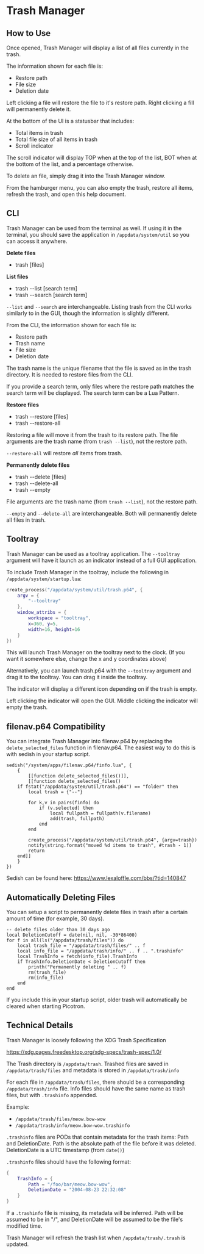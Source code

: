 # Trash Manager

## How to Use

Once opened, Trash Manager will display a list of
all files currently in the trash.

The information shown for each file is:
 - Restore path
 - File size
 - Deletion date

Left clicking a file will restore the file to it's
restore path. Right clicking a fill will
permanently delete it.

At the bottom of the UI is a statusbar that
includes:
 - Total items in trash
 - Total file size of all items in trash
 - Scroll indicator

The scroll indicator will display TOP when at the
top of the list, BOT when at the bottom of the
list, and a percentage otherwise.

To delete an file, simply drag it into the Trash
Manager window.

From the hamburger menu, you can also empty the
trash, restore all items, refresh the trash, and
open this help document.

## CLI

Trash Manager can be used from the terminal as
well. If using it in the terminal, you should save
the application in `/appdata/system/util` so you
can access it anywhere.

**Delete files**
 - trash [files]

**List files**
 - trash --list [search term]
 - trash --search [search term]

`--list` and `--search` are interchangeable.
Listing trash from the CLI works similarly to in
the GUI, though the information is slightly
different.

From the CLI, the information shown for each file is:
 - Restore path
 - Trash name
 - File size
 - Deletion date

The trash name is the unique filename that the
file is saved as in the trash directory. It is
needed to restore files from the CLI.

If you provide a search term, only files where the
restore path matches the search term will be
displayed. The search term can be a Lua Pattern.

**Restore files**
 - trash --restore [files]
 - trash --restore-all

Restoring a file will move it from the trash to
its restore path. The file arguments are the trash
name (from `trash --list`), not the restore path.

`--restore-all` will restore *all* items from trash.

**Permanently delete files**
 - trash --delete [files]
 - trash --delete-all
 - trash --empty

File arguments are the trash name (from `trash
--list`), not the restore path.

`--empty` and `--delete-all` are interchangeable.
Both will permanently delete all files in trash.

## Tooltray

Trash Manager can be used as a tooltray
application. The `--tooltray` argument will have
it launch as an indicator instead of a full GUI
application.

To include Trash Manager in the tooltray, include
the following in `/appdata/system/startup.lua`:

```lua
create_process("/appdata/system/util/trash.p64", {
    argv = {
        "--tooltray"
    },
    window_attribs = {
        workspace = "tooltray",
        x=360, y=5,
        width=16, height=16
    }
})
```

This will launch Trash Manager on the tooltray
next to the clock. (If you want it somewhere else,
change the x and y coordinates above)

Alternatively, you can launch trash.p64 with the
`--tooltray` argument and drag it to the tooltray.
You can drag it inside the tooltray.

The indicator will display a different icon
depending on if the trash is empty.

Left clicking the indicator will open the GUI.
Middle clicking the indicator will empty the trash.

## filenav.p64 Compatibility

You can integrate Trash Manager into filenav.p64
by replacing the `delete_selected_files` function
in filenav.p64. The easiest way to do this is with
sedish in your startup script.

```
sedish("/system/apps/filenav.p64/finfo.lua", {
	{
		[[function delete_selected_files()]],
		[[function delete_selected_files()
	if fstat("/appdata/system/util/trash.p64") == "folder" then
		local trash = {"--"}

		for k,v in pairs(finfo) do
			if (v.selected) then
				local fullpath = fullpath(v.filename)
				add(trash, fullpath)
			end
		end

		create_process("/appdata/system/util/trash.p64", {argv=trash})
		notify(string.format("moved %d items to trash", #trash - 1))
		return
	end]]
	}
})
```

Sedish can be found here: https://www.lexaloffle.com/bbs/?tid=140847

## Automatically Deleting Files

You can setup a script to permanently delete files
in trash after a certain amount of time (for
example, 30 days).

```
-- delete files older than 30 days ago
local DeletionCutoff = date(nil, nil, -30*86400)
for f in all(ls("/appdata/trash/files")) do
	local trash_file = "/appdata/trash/files/" .. f
	local info_file = "/appdata/trash/info/" .. f .. ".trashinfo"
	local TrashInfo = fetch(info_file).TrashInfo
	if TrashInfo.DeletionDate < DeletionCutoff then
		printh("Permanently deleting " .. f)
		rm(trash_file)
		rm(info_file)
	end
end
```

If you include this in your startup script, older
trash will automatically be cleared when starting
Picotron.

## Technical Details

Trash Manager is loosely following the XDG Trash
Specification

https://xdg.pages.freedesktop.org/xdg-specs/trash-spec/1.0/

The Trash directory is `/appdata/trash`. Trashed
files are saved in `/appdata/trash/files` and
metadata is stored in `/appdata/trash/info`

For each file in `/appdata/trash/files`, there
should be a corresponding `/appdata/trash/info`
file. Info files should have the same name as
trash files, but with `.trashinfo` appended.

Example:
 - `/appdata/trash/files/meow.bow-wow`
 - `/appdata/trash/info/meow.bow-wow.trashinfo`

`.trashinfo` files are PODs that contain metadata
for the trash items: Path and DeletionDate. Path
is the absolute path of the file before it was
deleted. DeletionDate is a UTC timestamp (from
`date()`)

`.trashinfo` files should have the following
format:

```lua
{
    TrashInfo = {
        Path = "/foo/bar/meow.bow-wow",
        DeletionDate = "2004-08-23 22:32:08"
    }
}
```

If a `.trashinfo` file is missing, its metadata
will be inferred. Path will be assumed to be in
"/", and DeletionDate will be assumed to be the
file's modified time.

Trash Manager will refresh the trash list when
`/appdata/trash/.trash` is updated.

